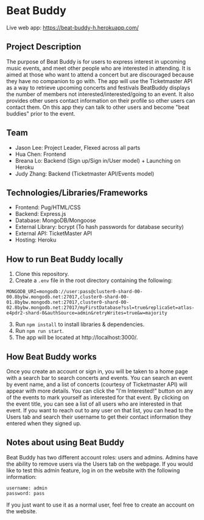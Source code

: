 # Beat Buddy  
Live web app:  https://beat-buddy-h.herokuapp.com/

## Project Description
The purpose of Beat Buddy is for users to express interest in upcoming music events, and meet other people who are interested in attending. It is aimed at those who want to attend a concert but are discouraged because they have no companion to go with. The app will use the Ticketmaster API as a way to retrieve upcoming concerts and festivals BeatBuddy displays the number of members not interested/interested/going to an event. It also provides other users contact information on their profile so other users can contact them. On this app they can talk to other users and become "beat buddies" prior to the event.

## Team
- Jason Lee: Project Leader, Flexed across all parts
- Hua Chen: Frontend
- Breana Lo: Backend (Sign up/Sign in/User model) + Launching on Heroku
- Judy Zhang: Backend (Ticketmaster API/Events model)

## Technologies/Libraries/Frameworks
- Frontend: Pug/HTML/CSS
- Backend: Express.js
- Database: MongoDB/Mongoose
- External Library: bcrypt (To hash passwords for database security)
- External API: TicketMaster API
- Hosting: Heroku

## How to run Beat Buddy locally
  1. Clone this repository.
  2. Create a `.env` file in the root directory containing the following:
  ```
  MONGODB_URI=mongodb://user:pass@cluster0-shard-00-00.8bybw.mongodb.net:27017,cluster0-shard-00-01.8bybw.mongodb.net:27017,cluster0-shard-00-02.8bybw.mongodb.net:27017/myFirstDatabase?ssl=true&replicaSet=atlas-e4pdr2-shard-0&authSource=admin&retryWrites=true&w=majority
  ```
  3. Run `npm install` to install libraries & dependencies.
  4. Run `npm run start`.
  5. The app will be located at http://localhost:3000/.

## How Beat Buddy works
Once you create an account or sign in, you will be taken to a home page with a search bar to search concerts and events. You can search an event by event name, and a list of concerts (courtesy of Ticketmaster API) will appear with more details. You can click the "I'm Interested!" button on any of the events to mark yourself as interested for that event. By clicking on the event title, you can see a list of all users who are interested in that event. If you want to reach out to any user on that list, you can head to the Users tab and search their username to get their contact information they entered when they signed up.

## Notes about using Beat Buddy
Beat Buddy has two different account roles: users and admins. Admins have the ability to remove users via the Users tab on the webpage. If you would like to test this admin feature, log in on the website with the following information:
```
username: admin
password: pass
```
If you just want to use it as a normal user, feel free to create an account on the website.